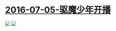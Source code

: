 # [2016-07-05-驱魔少年开播](https://bangumi.bilibili.com/anime/5030)
![](https://bilicover2016.github.io/Android/2016-07-05-驱魔少年开播.jpg)
![](https://bilicover2016.github.io/PC/2016.07-05.jpg)